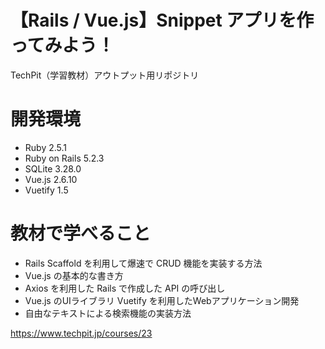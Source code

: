 # 【Rails / Vue.js】Snippet アプリを作ってみよう！
TechPit（学習教材）アウトプット用リポジトリ

# 開発環境
- Ruby 2.5.1
- Ruby on Rails 5.2.3
- SQLite 3.28.0
- Vue.js 2.6.10
- Vuetify 1.5

# 教材で学べること
- Rails Scaffold を利用して爆速で CRUD 機能を実装する方法
- Vue.js の基本的な書き方
- Axios を利用した Rails で作成した API の呼び出し
- Vue.js のUIライブラリ Vuetify を利用したWebアプリケーション開発
- 自由なテキストによる検索機能の実装方法

https://www.techpit.jp/courses/23
